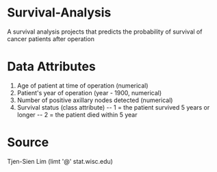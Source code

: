 # Survival-Analysis
A survival analysis projects that predicts the probability of survival of cancer patients after operation

# Data Attributes
1. Age of patient at time of operation (numerical) 
2. Patient's year of operation (year - 1900, numerical) 
3. Number of positive axillary nodes detected (numerical) 
4. Survival status (class attribute) 
-- 1 = the patient survived 5 years or longer 
-- 2 = the patient died within 5 year

# Source
Tjen-Sien Lim (limt '@' stat.wisc.edu)
